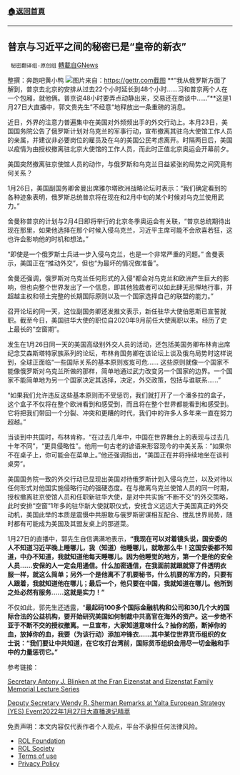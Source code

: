 ###  [:house:返回首頁](https://github.com/ourhimalayas/txt)
---


## 普京与习近平之间的秘密已是“皇帝的新衣”
` 秘密翻译组-原创组` [轉載自GNews](https://gnews.org/zh-hans/1923257/)

整撰：奔跑吧黄小鸭
![](https://assets.gnews.org/wp-content/uploads/2022/01/图片1-163.png)图片来自：https://gettr.com截图
**“我从俄罗斯方面了解到，普京去北京的安排从过去22个小时延长到48个小时……习和普京两个人在一个包厢，就他俩。普京说48小时要弄点动静出来，交易还在商谈中……”**这是1月27日大直播中，郭文贵先生”不经意“地释放出一条重磅的消息。

近日，外界的注意力普遍集中在美国对外频频出手的外交行动上。本月23日，美国国务院公告了俄罗斯计划对乌克兰的军事行动，宣布撤离其驻乌大使馆工作人员的亲属，并建议非必要岗位的雇员及在乌的美国公民考虑离开。时隔两日后，美国以疫情为由授权撤离驻北京大使馆的工作人员，而此时正值北京奥运会开幕前夕。

美国突然撤离驻京使馆人员的动作，与俄罗斯和乌克兰日益紧张的局势之间究竟有何关系？

1月26日，美国副国务卿舍曼出席雅尔塔欧洲战略论坛时表示：“我们确定看到的各种迹象表明，俄罗斯总统普京将在现在和2月中旬的某个时候对乌克兰使用武力。”

舍曼称普京的计划与2月4日即将举行的北京冬季奥运会有关联，“普京总统期待出现在那里，如果他选择在那个时候入侵乌克兰，习近平主席可能不会欣喜若狂，这也许会影响他的时机和想法。”

“即使是一个俄罗斯士兵进一步入侵乌克兰，也是一个非常严重的问题。” 舍曼表示，美国正在“推动外交”，但也“为最坏的情况做准备”。

舍曼还强调，俄罗斯对乌克兰任何形式的入侵“都会对乌克兰和欧洲产生巨大的影响，但也向整个世界发出了一个信息，即其他独裁者可以如此肆无忌惮地行事，并超越主权和领土完整的长期国际原则以及一个国家选择自己的联盟的能力。”

召开论坛的同一天，这位副国务卿还发推文表示，新任驻华大使伯恩斯已宣誓就职。截至今日，美国驻华大使的职位自2020年9月前任大使离职以来。经历了史上最长的“空窗期”。

发生在1月26日同一天的美国高级别外交人员的活动，还包括美国务卿布林肯出席纪念艾森斯塔特家族系列的论坛，布林肯国务卿在该论坛上谈及俄乌局势时这样说到，全球正面临“一些国际关系的基本原则岌岌可危…… 这些原则就像一个国家不能像俄罗斯对乌克兰所做的那样，简单地通过武力改变另一个国家的边界。一个国家不能简单地为另一个国家决定其选择，决定，外交政策，包括与谁联系……”

“如果我们允许违反这些基本原则而不受惩罚，我们就打开了一个潘多拉的盒子，这个盒子不仅将在整个欧洲看到和感受到，而且将在整个世界都能看到和感受到。它将把我们带回一个分裂、冲突和更糟的时代，我们中的许多人多年来一直在努力超越。”

当谈到中共国时，布林肯称，“在过去几年中，中国在世界舞台上的表现与过去几十年不同”，“更具侵略性”。他用一句古老的谚语来形容现今的中美关系：“如果你不在桌子上，你可能会在菜单上。”他还强调指出，“美国正在并将持续地坐在谈判桌旁”。

美国国务院一致的外交行动已显现出美国对待俄罗斯计划入侵乌克兰，以及对待以任何形式对他国实施侵略行动的强硬态度。在与撤离乌克兰使馆人员的同一时期，授权撤离驻京使馆人员和任职新驻华大使，是对中共实施“不断不交“的外交策略，此时安排“空窗”1年多的驻华新大使就职仪式，安抚含义远远大于美国真正的外交动机，美国此举的本质是震慑中共胆敢与俄罗斯密谋相互配合、搅乱世界局势，随时都有可能成为美国及其盟友桌上的那道菜。

1月27日的直播中，郭先生自信满满地表示，**“我现在可以对着镜头说，国安委的人不知道习近平晚上睡哪儿，我（知道）他睡哪儿，就敢那么牛！这国安委都不知道，中办不知道，我就知道他每天睡哪儿。因为他睡觉的地方，第一个是他的安全人员……安保的人一定会用通信。什么加密通信，在我面前就跟就穿了件透明衣服一样，就这么简单；另外一个是他离不了机要秘书，什么机要的军方的，只要有人跟着，我就知道他在哪儿；最后一个，他只要在中国，我就知道在哪儿。他所到之处必然有服务……这就是实力！”**

不仅如此，郭先生还透露，“**最起码100多个国际金融机构和公司和30几个大的国际合法的公益机构，要开始研究美国如何制裁中共高官在海外的资产。这一步绝不亚于不断不交的授权撤离。一旦宣布，大家知道意味什么？抽你的筋，断掉你的血，放掉你的血，我要（为该行动）添加冲锋衣……其中某位世界货币组织的女士说：“我们要让中共知道，在它攻打台湾前，国际货币组织会用尽一切金融和手中的力量惩罚它。”**

参考链接：

[Secretary Antony J. Blinken at the Fran Eizenstat and Eizenstat Family Memorial Lecture Series](https://www.state.gov/secretary-antony-j-blinken-at-the-fran-eizenstat-and-eizenstat-family-memorial-lecture-series/)

[Deputy Secretary Wendy R. Sherman Remarks at Yalta European Strategy (YES) Event](https://www.state.gov/deputy-secretary-wendy-r-sherman-remarks-at-yalta-european-strategy-yes-event/)[2022年1月27日大直播速记精萃](https://gnews.org/zh-hans/1919528/)

 

免责声明：本文内容仅代表作者个人观点，平台不承担任何法律风险。

- [ROL Foundation](https://rolfoundation.org/)
- [ROL Society](https://rolsociety.org/)
- [Terms of use](https://gnews.org/terms-of-use-3/)
- [Privacy Policy](https://gnews.org/privacy-policy/)
